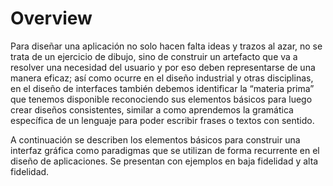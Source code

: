 # Overview

Para diseñar una aplicación no solo hacen falta ideas y trazos al azar, no se trata de un ejercicio de dibujo, sino de construir un artefacto que va a resolver una necesidad del usuario y por eso deben representarse de una manera eficaz; así como ocurre en el diseño industrial y otras disciplinas, en el diseño de interfaces también debemos identificar la “materia prima” que tenemos disponible reconociendo sus elementos básicos para luego crear diseños consistentes, similar a como aprendemos la gramática específica de un lenguaje para poder escribir frases o textos con sentido. 

A continuación se describen los elementos básicos para construir una interfaz gráfica como paradigmas que se utilizan de forma recurrente en el diseño de aplicaciones. Se presentan con ejemplos en baja fidelidad y alta fidelidad.


